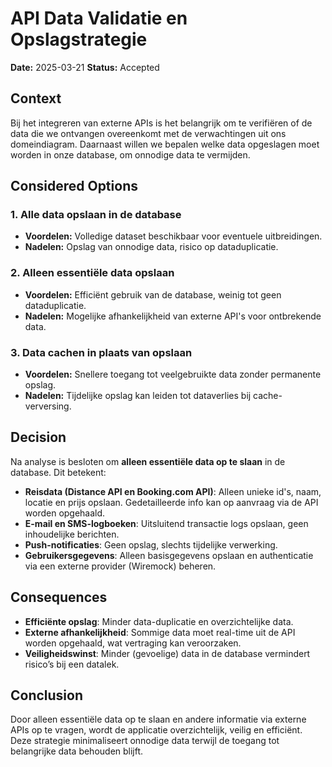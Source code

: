 # API Data Validatie en Opslagstrategie

**Date:** 2025-03-21
**Status:** Accepted

## Context
Bij het integreren van externe APIs is het belangrijk om te verifiëren 
of de data die we ontvangen overeenkomt met 
de verwachtingen uit ons domeindiagram. 
Daarnaast willen we bepalen welke data opgeslagen moet worden in onze database, 
om onnodige data te vermijden.

## Considered Options
### 1. Alle data opslaan in de database
- **Voordelen:** Volledige dataset beschikbaar voor eventuele uitbreidingen.
- **Nadelen:** Opslag van onnodige data, risico op dataduplicatie.

### 2. Alleen essentiële data opslaan
- **Voordelen:** Efficiënt gebruik van de database, weinig tot geen dataduplicatie.
- **Nadelen:** Mogelijke afhankelijkheid van externe API's voor ontbrekende data.

### 3. Data cachen in plaats van opslaan
- **Voordelen:** Snellere toegang tot veelgebruikte data zonder permanente opslag.
- **Nadelen:** Tijdelijke opslag kan leiden tot dataverlies bij cache-verversing.

## Decision
Na analyse is besloten om **alleen essentiële data op te slaan** in de database. Dit betekent:
- **Reisdata (Distance API en Booking.com API)**: Alleen unieke id's, naam, locatie en prijs opslaan. Gedetailleerde info kan op aanvraag via de API worden opgehaald.
- **E-mail en SMS-logboeken**: Uitsluitend transactie logs opslaan, geen inhoudelijke berichten.
- **Push-notificaties**: Geen opslag, slechts tijdelijke verwerking.
- **Gebruikersgegevens**: Alleen basisgegevens opslaan en authenticatie via een externe provider (Wiremock) beheren.

## Consequences
- **Efficiënte opslag**: Minder data-duplicatie en overzichtelijke data.
- **Externe afhankelijkheid**: Sommige data moet real-time uit de API worden opgehaald, wat vertraging kan veroorzaken.
- **Veiligheidswinst**: Minder (gevoelige) data in de database vermindert risico’s bij een datalek.

## Conclusion
Door alleen essentiële data op te slaan en andere informatie via externe APIs op te vragen, wordt de applicatie overzichtelijk, veilig en efficiënt. 
Deze strategie minimaliseert onnodige data terwijl de toegang tot belangrijke data behouden blijft.